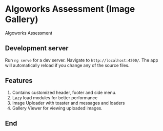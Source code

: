 # Algoworks Assessment (Image Gallery)

Algoworks Assessment

## Development server

Run `ng serve` for a dev server. Navigate to `http://localhost:4200/`. The app will automatically reload if you change any of the source files.

## Features

1. Contains customized header, footer and side menu.
2. Lazy load modules for better performance
3. Image Uploader with toaster and messages and loaders
4. Gallery Viewer for viewing uploaded images.


## End
